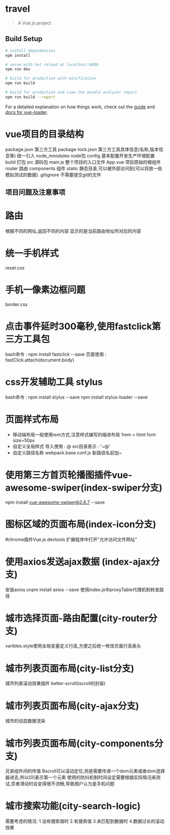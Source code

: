 # travel

> A Vue.js project

## Build Setup

``` bash
# install dependencies
npm install

# serve with hot reload at localhost:8080
npm run dev

# build for production with minification
npm run build

# build for production and view the bundle analyzer report
npm run build --report
```

For a detailed explanation on how things work, check out the [guide](http://vuejs-templates.github.io/webpack/) and [docs for vue-loader](http://vuejs.github.io/vue-loader).

# vue项目的目录结构
package.json    第三方工具
package-lock.json   第三方工具具体信息(名称,版本信息等) 统一引入
node_mnodules   node包
config    基本配置开发生产环境配置
build   打包
src   源码包
    main.js   整个项目的入口文件
    App.vue   项目原始的根组件
    router    路由
    components    组件
static 静态目录,可以被外部访问到(可以将放一些模拟测试的数据)
.gitignore 不需要提交git的文件
## 项目问题及注意事项
# 路由
根据不同的网址,返回不同的内容
<router-view>  显示的是当前路由地址所对应的内容
# 统一手机样式
reset.css
# 手机一像素边框问题
border.css
# 点击事件延时300毫秒,使用fastclick第三方工具包
bash命令 : npm install fastclick --save
页面使用 : fastClick.attach(document.body)
# css开发辅助工具 stylus
bash命令 : npm install stylus --save
          npm install stylus-loader --save
# 页面样式布局
* 移动端布局一般使用rem方式,注意样式编写的缩进布局
1rem = html font-size=50px
* 自定义全局样式
导入使用 : @
src目录表示 : '~@'
* 自定义路径名称
webpack.base.conf.js
新路径名前加~
# 使用第三方首页轮播图插件vue-awesome-swiper(index-swiper分支)
npm install vue-awesome-swiper@2.6.7 --save
# 图标区域的页面布局(index-icon分支)

#chrome插件Vue.js devtools
扩展程序中打开"允许访问文件网址"

# 使用axios发送ajax数据 (index-ajax分支)
安装axios cnpm install axios --save
使用index.js中proxyTable代理机制转发路径

# 城市选择页面-路由配置(city-router分支)
varibles.style使用全局变量定义行高,方便之后统一修改页面行高表头

# 城市列表页面布局(city-list分支)
城市列表滚动效果插件 better-scroll(iscroll的封装)

# 城市列表页面布局(city-ajax分支)
城市的动态数据渲染

# 城市列表页面布局(city-components分支)
兄弟组件间的传值
Bscroll可以滚动定位,但是需要传递一个dom元素或者dom选择器进去,所以[0]表示第一个元素
使用的防抖机制时间设定需要根据实际情况来测试,否者滑动时会变得很不流畅,导致用户认为是手机问题

# 城市搜索功能(city-search-logic)
需要考虑的情况: 1.没有搜索值时 2.有搜索值 3.未匹配到数据时 4.数据过长的滚动效果



